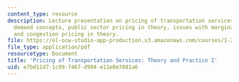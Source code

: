 ```yaml
---
content_type: resource
description: Lecture presentation on pricing of transportation services, cost and
  demand concepts, public sector pricing in theory, issues with marginal cost pricing,
  and congestion pricing in theory.
file: https://ol-ocw-studio-app-production.s3.amazonaws.com/courses/1-201j-transportation-systems-analysis-demand-and-economics-fall-2008/e7bd11d71c997467d994e11e0e7081a6_MIT1_201JF08_lec12.pdf
file_type: application/pdf
resourcetype: Document
title: 'Pricing of Transportation Services: Theory and Practice I'
uid: e7bd11d7-1c99-7467-d994-e11e0e7081a6
---
```

